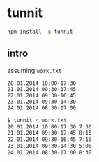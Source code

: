 # tunnit

```sh
npm install -g tunnit
```

## intro

assuming `work.txt`

```
20.01.2014 10:00-17:30
21.01.2014 09:30-17:45
22.01.2014 09:30-16:45
23.01.2014 09:30-14:30
24.01.2014 08:30-17:00
```

```sh
$ tunnit < work.txt
20.01.2014 10:00-17:30 7:30
21.01.2014 09:30-17:45 8:15
22.01.2014 09:30-16:45 7:15
23.01.2014 09:30-14:30 5:00
24.01.2014 08:30-17:00 8:30
```
